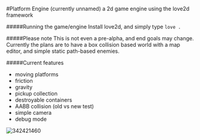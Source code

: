 #Platform Engine (currently unnamed)
a 2d game engine using the love2d framework

#####Running the game/engine
Install love2d, and simply type
`love .`

#####Please note
This is not even a pre-alpha, and end goals may change. Currently the plans are to have a box collision based world with a map editor, and simple static path-based enemies.

#####Current features
* moving platforms
* friction
* gravity
* pickup collection
* destroyable containers
* AABB collision (old vs new test)
* simple camera
* debug mode

![342421460](https://cloud.githubusercontent.com/assets/1535179/10295655/0188f64a-6bba-11e5-9ae5-beaf60700584.png)

